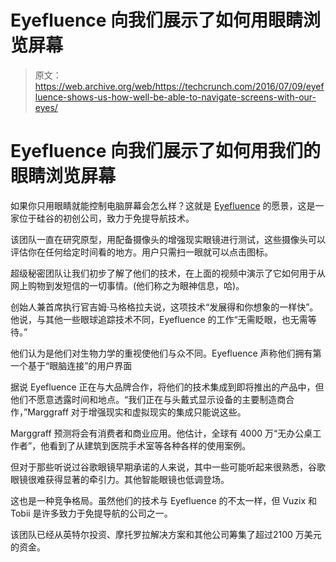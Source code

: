# Eyefluence 向我们展示了如何用眼睛浏览屏幕 

> 原文：<https://web.archive.org/web/https://techcrunch.com/2016/07/09/eyefluence-shows-us-how-well-be-able-to-navigate-screens-with-our-eyes/>

# Eyefluence 向我们展示了如何用我们的眼睛浏览屏幕

如果你只用眼睛就能控制电脑屏幕会怎么样？这就是 [Eyefluence](https://web.archive.org/web/20221209233018/http://eyefluence.com/) 的愿景，这是一家位于硅谷的初创公司，致力于免提导航技术。

该团队一直在研究原型，用配备摄像头的增强现实眼镜进行测试，这些摄像头可以评估你在任何给定时间看的地方。用户只需扫一眼就可以点击图标。

超级秘密团队让我们初步了解了他们的技术，在上面的视频中演示了它如何用于从网上购物到发短信的一切事情。(他们称之为眼神信息，哈)。

创始人兼首席执行官吉姆·马格格拉夫说，这项技术“发展得和你想象的一样快”。他说，与其他一些眼球追踪技术不同，Eyefluence 的工作“无需眨眼，也无需等待。”

他们认为是他们对生物力学的重视使他们与众不同。Eyefluence 声称他们拥有第一个基于“眼脑连接”的用户界面

据说 Eyefluence 正在与大品牌合作，将他们的技术集成到即将推出的产品中，但他们不愿意透露时间和地点。“我们正在与头戴式显示设备的主要制造商合作，”Marggraff 对于增强现实和虚拟现实的集成只能说这些。

Marggraff 预测将会有消费者和商业应用。他估计，全球有 4000 万“无办公桌工作者”，他看到了从建筑到医院手术室等各种各样的使用案例。

但对于那些听说过谷歌眼镜早期承诺的人来说，其中一些可能听起来很熟悉，谷歌眼镜很难获得显著的牵引力。其他智能眼镜也低调登场。

这也是一种竞争格局。虽然他们的技术与 Eyefluence 的不太一样，但 Vuzix 和 Tobii 是许多致力于免提导航的公司之一。

该团队已经从英特尔投资、摩托罗拉解决方案和其他公司筹集了超过[](https://web.archive.org/web/20221209233018/https://www.crunchbase.com/organization/eyefluence#/entity)2100 万美元的资金。